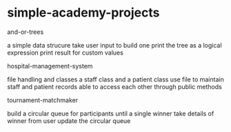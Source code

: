 # simple-academy-projects


and-or-trees

a simple data strucure
take user input to build one
print the tree as a logical expression
print result for custom values


hospital-management-system

file handling and classes
a staff class and a patient class
use file to maintain staff and patient records
able to access each other through public methods


tournament-matchmaker

build a circular queue for participants
until a single winner
take details of winner from user
update the circular queue
